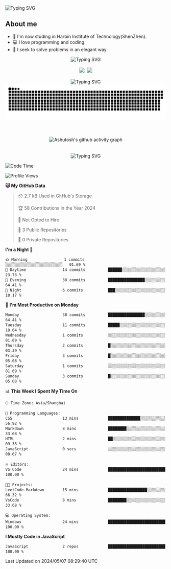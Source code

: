 <img src="https://readme-typing-svg.demolab.com?font=Fira+Code&weight=200&size=100&pause=1000&color=3986FF&center=true&vCenter=true&random=false&width=2000&height=160&lines=Hi+there!+++o(*%5E%E2%96%BD%5E*)%E2%94%9B;console.log(%22Hello+World!%22)" alt="Typing SVG" />

## About me
- 🏫 I'm now studing in Harbin Institute of Technology(ShenZhen).
- 💻 I love programming and coding.
- 🍷 I seek to solve problems in an elegant way.

<div align="center">
  <img src="https://readme-typing-svg.demolab.com?font=Fira+Code&weight=200&size=50&pause=1000&color=3986FF&center=true&vCenter=true&random=false&width=2000&height=100&lines=Here+are+my+stats..." alt="Typing SVG" />
  <br><br>
  <img height="140px" src="https://github-readme-stats-git-masterrstaa-rickstaa.vercel.app/api?username=whateverzpy&hide_title=true&hide_border=true&show_icons=true&include_all_commits=true&line_height=21text_color=000&icon_color=000&bg_color=0,ea6161,ffc64d,fffc4d,52fa5a&theme=graywhite" />&nbsp;&nbsp;<img height="140px" src="https://github-readme-stats-git-masterrstaa-rickstaa.vercel.app/api/top-langs/?username=whateverzpy&hide_title=true&hide_border=true&langs_count=6&text_color=000&icon_color=fff&bg_color=0,52fa5a,4dfcff,c64dff&theme=graywhite" />
  <br><br>
  <img src="https://readme-typing-svg.demolab.com?font=Fira+Code&weight=200&size=50&pause=1000&color=3986FF&center=true&vCenter=true&random=false&width=2000&height=100&lines=Here+are+my+contributions..." alt="Typing SVG" />
  <picture>
    <source media="(prefers-color-scheme: dark)" srcset="https://github.com/whateverzpy/whateverzpy/blob/output/github-snake-dark.svg" />
    <source media="(prefers-color-scheme: light)" srcset="https://github.com/whateverzpy/whateverzpy/blob/output/github-snake.svg" />
    <img alt="github-snake" src="https://github.com/whateverzpy/whateverzpy/blob/output/github-snake.svg" />
  </picture>
  <br><br><br><br>
  <picture>
    <source media="(prefers-color-scheme: dark)" 
          srcset="https://github-readme-activity-graph.vercel.app/graph?username=whateverzpy&theme=tokyo-night" />
    <source media="(prefers-color-scheme: light)" 
          srcset="https://github-readme-activity-graph.vercel.app/graph?username=whateverzpy&theme=tokyo-day" />
    <img alt="Ashutosh's github activity graph" 
       src="https://github-readme-activity-graph.vercel.app/graph?username=whateverzpy&theme=tokyo-night" 
       width="860px"/>
  </picture>
  <br><br><br>
  <img src="https://readme-typing-svg.demolab.com?font=Fira+Code&weight=200&size=120&pause=1000&color=3986FF&center=true&vCenter=true&random=false&width=2000&height=180&lines=INFINITE+PROGRESS" alt="Typing SVG" />
</div>

<!--START_SECTION:waka-->
![Code Time](http://img.shields.io/badge/Code%20Time-24%20mins-blue)

![Profile Views](http://img.shields.io/badge/Profile%20Views-182-blue)

**🐱 My GitHub Data** 

> 📦 2.7 kB Used in GitHub's Storage 
 > 
> 🏆 58 Contributions in the Year 2024
 > 
> 🚫 Not Opted to Hire
 > 
> 📜 3 Public Repositories 
 > 
> 🔑 0 Private Repositories 
 > 
**I'm a Night 🦉** 

```text
🌞 Morning                1 commits           ░░░░░░░░░░░░░░░░░░░░░░░░░   01.69 % 
🌆 Daytime                14 commits          ██████░░░░░░░░░░░░░░░░░░░   23.73 % 
🌃 Evening                38 commits          ████████████████░░░░░░░░░   64.41 % 
🌙 Night                  6 commits           ███░░░░░░░░░░░░░░░░░░░░░░   10.17 % 
```
📅 **I'm Most Productive on Monday** 

```text
Monday                   38 commits          ████████████████░░░░░░░░░   64.41 % 
Tuesday                  11 commits          █████░░░░░░░░░░░░░░░░░░░░   18.64 % 
Wednesday                1 commits           ░░░░░░░░░░░░░░░░░░░░░░░░░   01.69 % 
Thursday                 2 commits           █░░░░░░░░░░░░░░░░░░░░░░░░   03.39 % 
Friday                   3 commits           █░░░░░░░░░░░░░░░░░░░░░░░░   05.08 % 
Saturday                 1 commits           ░░░░░░░░░░░░░░░░░░░░░░░░░   01.69 % 
Sunday                   3 commits           █░░░░░░░░░░░░░░░░░░░░░░░░   05.08 % 
```


📊 **This Week I Spent My Time On** 

```text
🕑︎ Time Zone: Asia/Shanghai

💬 Programming Languages: 
CSS                      13 mins             ██████████████░░░░░░░░░░░   56.92 % 
Markdown                 8 mins              ████████░░░░░░░░░░░░░░░░░   33.68 % 
HTML                     2 mins              ██░░░░░░░░░░░░░░░░░░░░░░░   09.33 % 
JavaScript               0 secs              ░░░░░░░░░░░░░░░░░░░░░░░░░   00.07 % 

🔥 Editors: 
VS Code                  24 mins             █████████████████████████   100.00 % 

🐱‍💻 Projects: 
LeetCode-Markdown        15 mins             █████████████████░░░░░░░░   66.32 % 
VsCode                   8 mins              ████████░░░░░░░░░░░░░░░░░   33.68 % 

💻 Operating System: 
Windows                  24 mins             █████████████████████████   100.00 % 
```

**I Mostly Code in JavaScript** 

```text
JavaScript               2 repos             █████████████████████████   100.00 % 
```




 Last Updated on 2024/05/07 08:29:40 UTC
<!--END_SECTION:waka-->


<!--
**whateverzpy/whateverzpy** is a ✨ _special_ ✨ repository because its `README.md` (this file) appears on your GitHub profile.

Here are some ideas to get you started:

- 🔭 I’m currently working on ...
- 🌱 I’m currently learning ...
- 👯 I’m looking to collaborate on ...
- 🤔 I’m looking for help with ...
- 💬 Ask me about ...
- 📫 How to reach me: ...
- 😄 Pronouns: ...
- ⚡ Fun fact: ...
-->
